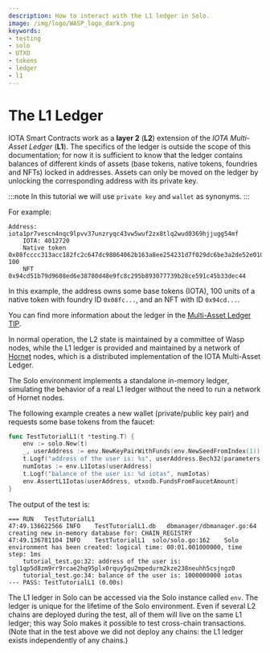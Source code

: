 ```yaml
---
description: How to interact with the L1 ledger in Solo.
image: /img/logo/WASP_logo_dark.png
keywords:
- testing
- solo
- UTXO
- tokens
- ledger
- l1
---
```

# The L1 Ledger

IOTA Smart Contracts work as a **layer 2** (**L2**) extension of the _IOTA Multi-Asset Ledger_ (**L1**).
The specifics of the ledger is outside the scope of this documentation; for now it is sufficient to know that the ledger contains balances of different kinds of assets (base tokens, native tokens, foundries and NFTs) locked in addresses.
Assets can only be moved on the ledger by unlocking the corresponding address with its private key.

:::note
In this tutorial we will use `private key` and `wallet` as synonyms.
:::

For example:

```log
Address: iota1pr7vescn4nqc9lpvv37unzryqc43vw5wuf2zx8tlq2wud0369hjjugg54mf
    IOTA: 4012720
	Native token 0x08fcccc313acc182fc2c647dc98864062b163a8ee254231d7f029dc6be3a2de52e0100000000: 100
	NFT 0x94cd51b79d9608ed6e38780d48e9fc8c295b893077739b28ce591c45b33dec44
```

In this example, the address owns some base tokens (IOTA), 100 units of a native token with foundry ID `0x08fc...`, and an NFT with ID `0x94cd...`.

You can find more information about the ledger in the [Multi-Asset Ledger TIP](https://github.com/lzpap/tips/blob/master/tips/TIP-0018/tip-0018.md).

In normal operation, the L2 state is maintained by a committee of Wasp nodes, while the L1 ledger is provided and maintained by a network of [Hornet](https://github.com/iotaledger/hornet) nodes, which is a distributed implementation of the IOTA Multi-Asset Ledger.

The Solo environment implements a standalone in-memory ledger, simulating the behavior of a real L1 ledger without the need to run a network of Hornet nodes.

The following example creates a new wallet (private/public key pair) and requests some base tokens from the faucet:

```go
func TestTutorialL1(t *testing.T) {
	env := solo.New(t)
	_, userAddress := env.NewKeyPairWithFunds(env.NewSeedFromIndex(1))
	t.Logf("address of the user is: %s", userAddress.Bech32(parameters.L1.Protocol.Bech32HRP))
	numIotas := env.L1Iotas(userAddress)
	t.Logf("balance of the user is: %d iotas", numIotas)
	env.AssertL1Iotas(userAddress, utxodb.FundsFromFaucetAmount)
}
```

The output of the test is:

```log
=== RUN   TestTutorialL1
47:49.136622566	INFO	TestTutorialL1.db	dbmanager/dbmanager.go:64	creating new in-memory database for: CHAIN_REGISTRY
47:49.136781104	INFO	TestTutorialL1	solo/solo.go:162	Solo environment has been created: logical time: 00:01.001000000, time step: 1ms
    tutorial_test.go:32: address of the user is: tgl1qp5d8zm9rr9rcae2hq95plx0rquy5gu2mpedurm2kze238neuhh5csjngz0
    tutorial_test.go:34: balance of the user is: 1000000000 iotas
--- PASS: TestTutorialL1 (0.00s)
```

The L1 ledger in Solo can be accessed via the Solo instance called `env`.
The ledger is unique for the lifetime of the Solo environment.
Even if several L2 chains are deployed during the test, all of them will live
on the same L1 ledger; this way Solo makes it possible to test cross-chain transactions.
(Note that in the test above we did not deploy any chains: the L1 ledger exists
independently of any chains.)
